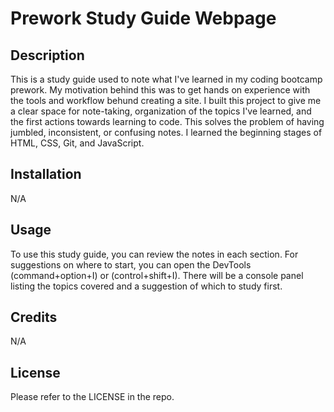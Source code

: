 # Prework Study Guide Webpage

## Description

This is a study guide used to note what I've learned in my coding bootcamp prework. My motivation behind this was to get hands on experience with the tools and workflow behund creating a site. I built this project to give me a clear space for note-taking, organization of the topics I've learned, and the first actions towards learning to code. This solves the problem of having jumbled, inconsistent, or confusing notes. I learned the beginning stages of HTML, CSS, Git, and JavaScript.

## Installation

N/A

## Usage

To use this study guide, you can review the notes in each section. For suggestions on where to start, you can open the DevTools (command+option+I) or (control+shift+I). There will be a console panel listing the topics covered and a suggestion of which to study first. 


## Credits

N/A

## License

Please refer to the LICENSE in the repo.

